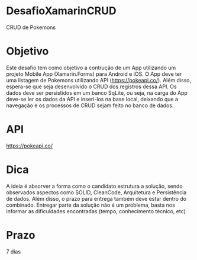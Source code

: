 # DesafioXamarinCRUD
CRUD de Pokemons

# Objetivo
Este desafio tem como objetivo a contrução de um App utilizando um projeto Mobile App (Xamarin.Forms) para Android e iOS.
O App deve ter uma listagem de Pokemons utilizando API (https://pokeapi.co/). Além disso, espera-se que seja desenvolvido o CRUD dos registros dessa API. Os dados deve ser persistidos em um banco SqLite, ou seja, na carga do App deve-se ler os dados da API e inseri-los na base local, deixando que a navegação e os processos de CRUD sejam feito no banco de dados.

# API
https://pokeapi.co/

# Dica
A ideia é absorver a forma como o candidato estrutura a solução, sendo observados aspectos como SOLID, CleanCode, Arquitetura e Persistência de dados. Além disso, o prazo para entrega também deve estar dentro do combinado. Entregar parte da solução não é um problema, basta nos informar as dificuldades encontradas (tempo, conhecimento técnico, etc)

# Prazo
7 dias
